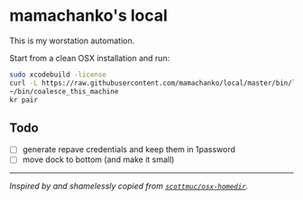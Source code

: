 # mamachanko's local

This is my worstation automation. 

Start from a clean OSX installation and run:
```bash
sudo xcodebuild -license
curl -L https://raw.githubusercontent.com/mamachanko/local/master/bin/local_bootstrap.bash 2> /dev/null | bash
~/bin/coalesce_this_machine
kr pair
```

## Todo
 * [ ] generate repave credentials and keep them in 1password
 * [ ] move dock to bottom (and make it small)

---

_Inspired by and shamelessly copied from [`scottmuc/osx-homedir`](https://github.com/scottmuc/osx-homedir/)._
